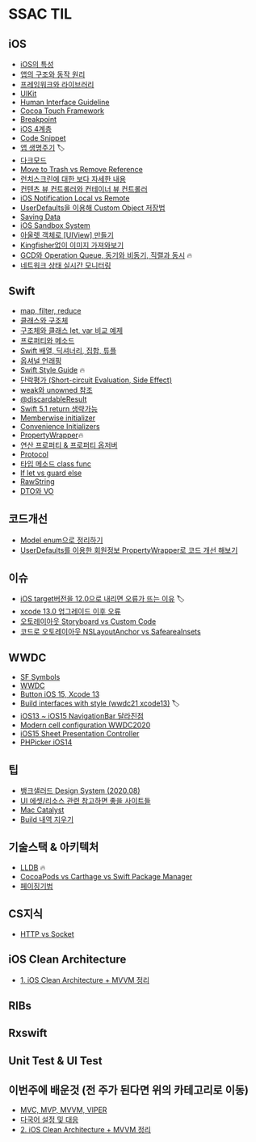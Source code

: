 # SSAC TIL

## iOS
- [iOS의 특성](https://github.com/Youngminah/iosNote/issues/8)
- [앱의 구조와 동작 원리](https://github.com/Youngminah/iosNote/issues/7)
- [프레임워크와 라이브러리](https://github.com/Youngminah/iosNote/issues/6)
- [UIKit](https://github.com/Youngminah/iosNote/issues/5)
- [Human Interface Guideline](https://github.com/Youngminah/iosNote/issues/4)
- [Cocoa Touch Framework](https://github.com/Youngminah/iosNote/issues/17)
- [Breakpoint](https://github.com/Youngminah/iosNote/issues/16)
- [iOS 4계층](https://github.com/Youngminah/iosNote/issues/15)
- [Code Snippet](https://github.com/Youngminah/iosNote/issues/14)
- [앱 생명주기](https://github.com/Youngminah/iosNote/issues/19) 🏷
- [다크모드](https://github.com/Youngminah/iosNote/issues/27)
- [Move to Trash vs Remove Reference](https://github.com/Youngminah/iosNote/issues/33)
- [런치스크린에 대한 보다 자세한 내용](https://github.com/Youngminah/iosNote/issues/34)
- [컨텐츠 뷰 컨트롤러와 컨테이너 뷰 컨트롤러](https://github.com/Youngminah/iosNote/issues/35)
- [iOS Notification Local vs Remote](https://github.com/Youngminah/iosNote/issues/48)
- [UserDefaults을 이용해 Custom Object 저장법](https://github.com/Youngminah/iosNote/issues/41)
- [Saving Data](https://github.com/Youngminah/iosNote/issues/40)
- [iOS Sandbox System](https://github.com/Youngminah/iosNote/issues/42)
- [아울렛 객체로 [UIView] 만들기](https://github.com/Youngminah/TIL/issues/67)
- [Kingfisher없이 이미지 가져와보기](https://github.com/Youngminah/TIL/issues/65)
- [GCD와 Operation Queue, 동기와 비동기, 직렬과 동시](https://github.com/Youngminah/TIL/issues/66) 🔥
- [네트워크 상태 실시간 모니터링](https://github.com/Youngminah/TIL/issues/64)




## Swift
- [map, filter, reduce](https://github.com/Youngminah/iosNote/issues/24)
- [클래스와 구조체](https://github.com/Youngminah/iosNote/issues/23)
- [구조체와 클래스 let, var 비교 예제](https://github.com/Youngminah/iosNote/issues/50)
- [프로퍼티와 메소드](https://github.com/Youngminah/iosNote/issues/22)
- [Swift 배열, 딕셔너리, 집합, 튜플](https://github.com/Youngminah/iosNote/issues/21)
- [옵셔널 언래핑](https://github.com/Youngminah/iosNote/issues/20)
- [Swift Style Guide](https://github.com/Youngminah/iosNote/issues/25) 🔥
- [단락평가 (Short-circuit Evaluation, Side Effect)](https://github.com/Youngminah/iosNote/issues/26)
- [weak와 unowned 참조](https://github.com/Youngminah/iosNote/issues/30)
- [@discardableResult](https://github.com/Youngminah/iosNote/issues/29)
- [Swift 5.1 return 생략가능](https://github.com/Youngminah/iosNote/issues/46)
- [Memberwise initializer](https://github.com/Youngminah/iosNote/issues/44)
- [Convenience Initializers](https://github.com/Youngminah/iosNote/issues/45)
- [PropertyWrapper](https://github.com/Youngminah/iosNote/issues/52)🔥
- [연산 프로퍼티 & 프로퍼티 옵저버](https://github.com/Youngminah/iosNote/issues/51)
- [Protocol](https://github.com/Youngminah/TIL/issues/56)
- [타입 메소드 class func](https://github.com/Youngminah/TIL/issues/55)
- [lf let vs guard else](https://github.com/Youngminah/TIL/issues/61)
- [RawString](https://github.com/Youngminah/TIL/issues/59)
- [DTO와 VO](https://github.com/Youngminah/TIL/issues/68)




## 코드개선
- [Model enum으로 정리하기](https://github.com/Youngminah/iosNote/issues/53)
- [UserDefaults를 이용한 회원정보 PropertyWrapper로 코드 개선 해보기](https://github.com/Youngminah/TIL/issues/54)


## 이슈
- [iOS target버전을 12.0으로 내리면 오류가 뜨는 이유](https://github.com/Youngminah/iosNote/issues/10) 🏷
- [xcode 13.0 업그레이드 이후 오류](https://github.com/Youngminah/iosNote/issues/43)
- [오토레이아웃 Storyboard vs Custom Code](https://github.com/Youngminah/iosNote/issues/39)
- [코드로 오토레이아웃 NSLayoutAnchor vs SafeareaInsets](https://github.com/Youngminah/iosNote/issues/36)


## WWDC
- [SF Symbols](https://github.com/Youngminah/iosNote/issues/3)
- [WWDC](https://github.com/Youngminah/iosNote/issues/2)
- [Button iOS 15, Xcode 13](https://github.com/Youngminah/iosNote/issues/9)
- [Build interfaces with style (wwdc21 xcode13)](https://github.com/Youngminah/iosNote/issues/18) 🏷
- [iOS13 ~ iOS15 NavigationBar 달라진점](https://github.com/Youngminah/iosNote/issues/32)
- [Modern cell configuration WWDC2020](https://github.com/Youngminah/iosNote/issues/49)
- [iOS15 Sheet Presentation Controller](https://github.com/Youngminah/TIL/issues/57)
- [PHPicker iOS14](https://github.com/Youngminah/TIL/issues/63)


## 팁
- [뱅크샐러드 Design System (2020.08)](https://github.com/Youngminah/iosNote/issues/28)
- [UI 에셋/리소스 관련 참고하면 좋을 사이트들](https://github.com/Youngminah/iosNote/issues/13)
- [Mac Catalyst](https://github.com/Youngminah/iosNote/issues/12)
- [Build 내역 지우기](https://github.com/Youngminah/iosNote/issues/11)



## 기술스택 & 아키텍처
- [LLDB](https://github.com/Youngminah/iosNote/issues/31) 🔥
- [CocoaPods vs Carthage vs Swift Package Manager](https://github.com/Youngminah/iosNote/issues/37)
- [페이징기법](https://github.com/Youngminah/TIL/issues/62) 


## CS지식
- [HTTP vs Socket](https://github.com/Youngminah/TIL/issues/60)


## iOS Clean Architecture
- [1. iOS Clean Architecture + MVVM 정리](https://github.com/Youngminah/TIL/issues/69)
## RIBs
## Rxswift
## Unit Test & UI Test


## 이번주에 배운것 (전 주가 된다면 위의 카테고리로 이동)
- [MVC, MVP, MVVM, VIPER](https://github.com/Youngminah/TIL/issues/71)
- [다국어 설정 및 대응](https://github.com/Youngminah/TIL/issues/72)
- [2. iOS Clean Architecture + MVVM 정리](https://github.com/Youngminah/TIL/issues/70)


</br>
</br>















